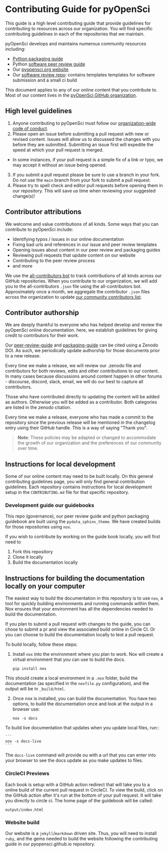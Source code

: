 # Contributing Guide for pyOpenSci

This guide is a high level contributing guide that provide guidelines for
contributing to resources across our organization. You will find specific contributing guidelines in each of the repositories that
we maintain.

pyOpenSci develops and maintains numerous community resources including:

- [Python packaging guide]()
- Python [software peer review guide](https://github.com/pyOpenSci/software-peer-review)
- Our [pyopensci.org website](https://github.com/pyOpenSci/pyopensci.github.io)
- Our [software review repo](https://github.com/pyOpenSci/software-submission): contains templates templates for software submission and a small ci build

This document applies to any of our online content that you
contribute to. Most of our content lives in the [pyOpenSci
GitHub organization](https://github.com/pyopensci).

## High level guidelines

1. Anyone contributing to pyOpenSci must follow our [organization-wide code of conduct](https://www.pyopensci.org/governance/CODE_OF_CONDUCT.html).
2. Please open an issue before submitting a pull request with new or revised content. Issues will allow us to discussed the changes with you before they are submitted. Submitting an issue first will expedite the speed at which your pull request is merged.

- In some instances, if your pull request is a simple fix of a link or typo, we may accept it without an issue being opened.

3. If you submit a pull request please be sure to use a branch in your fork. Do not use the `main` branch from your fork to submit a pull request.
4. Please try to spell check and editor pull requests before opening them in our repository. This will save us time when reviewing your suggested change(s)!

## Contributor attributions

We welcome and value contributions of all kinds. Some ways that
you can contribute to pyOpenSci include:

- Identifying typos / issues in our online documentation
- Fixing bad urls and references in our issue and peer review templates
- Opening issues about content in our peer review and packaging guides
- Reviewing pull requests that update content on our website
- Contributing to the peer review process
- and more

We use the [all-contributors bot](https://allcontributors.org/) to track contributions of all kinds
across our GitHub repositories. When you contribute to our organization, we will add you to the all-contributors `.json` file
using the all-contributors bot. Approximately once a month, we aggregate the contributor `.json` files across the organization to update [our community contributors
list](https://www.pyopensci.org/our-community/#pyopensci-community-contributors).

## Contributor authorship

We are deeply thankful to everyone who has helped develop and review the pyOpenSci
online documentation. here, we establish guidelines
for giving credit to contributors for their work.

Our [peer-review-guide](https://zenodo.org/record/7101778) and [packaging-guide](https://zenodo.org/record/7786869) can be cited using a
Zenodo DOI. As such, we periodically update authorship for those documents prior to a new release.

Every time we make a release, we will review our .zenodo file and contributors for both reviews, edits and other contributions to our content. In many cases because discussions around content happen in other forums - discourse, discord, slack, email, we will do our best to capture all contributors.

Those who have contributed directly to updating the content will be added as authors. Otherwise you will be added as a contributor. Both categories are listed in the zenodo citation.

Every time we make a release, everyone who has made a commit to the repository since the previous release will be mentioned in the changelog entry using their GitHub handle. This is a way of saying "Thank you".

> **Note**: These policies may be adapted or changed to
> accommodate the growth of our organization and the preferences of our community over time.

## Instructions for local development

Some of our online content may need to be built locally.
On this general contributing guidelines page, you will only find general contribution guidelines. Each repository contains instructions for local development setup
in the `CONTRIBUTING.md` file for that specific repository.

### Development guide our guidebooks

This repo (governance), our peer review guide and python packaging guidebook are built using the `pydata_sphinx_theme`. We have created builds
for those repositories using `nox`.

If you wish to contribute by working on the guide book locally, you
will first need to

1. Fork this repository
2. Clone it locally
3. Build the documentation locally

## Instructions for building the documentation locally on your computer

The easiest way to build the documentation in this repository is to use `nox`,
a tool for quickly building environments and running commands within them.
Nox ensures that your environment has all the dependencies needed to build the documentation.

If you plan to submit a pull request with changes to the guide, you can chose to submit a pr and view the associated build online in Circle CI. Or you can choose to build the documentation locally to test a pull request.

To build locally, follow these steps:

1. Install `nox` into the environment where you plan to work. Nox will create a virtual environment that you can use to build the docs.

   ```
   pip install nox
   ```

This should create a local environment in a `.nox` folder, build the documentation (as specified in the `noxfile.py` configuration), and the output will be in `_build/html`.

2. Once nox is installed, you can build the documentation. You have two options, to build the documentation once and look at the output in a browser use:

   ```
   nox -s docs
   ```

To build live documentation that updates when you update local files, run::

    ```
    nox -s docs-live
    ```

The `docs-live` command will provide ou with a url that you can enter into your
browser to see the docs update as you make updates to files.

### CircleCI Previews

Each book is setup with a GitHub action redirect that will take you to a online
build of the current pull request in CircleCI. To view the build, click on
the GitHub action after it's run at the bottom of your pull request. It will
take you directly to circle ci. The home page of the guidebook will be called:

`output/index.html`

### Website build

Our website is a `jekyll`/`markdown` driven site. Thus, you will need to install `ruby`, and the gems needed to build the website following the contributing guide in our pyopensci.github.io repository.

```

```

